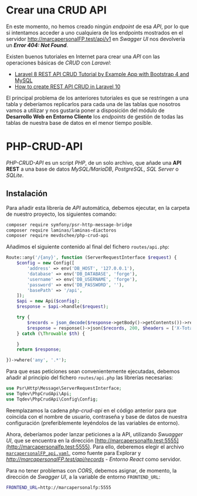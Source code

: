 # Crear una CRUD API

En este momento, no hemos creado ningún _endpoint_ de esa _API_, por lo que si intentamos acceder a uno cualquiera de los endpoints mostrados en el servidor http://marcapersonalFP.test/api/v1 en _Swagger UI_ nos devolvería un **_Error 404: Not Found_**.

Existen buenos tutoriales en Internet para crear una _API_ con las operaciones básicas de _CRUD_ con _Laravel_:

- [Laravel 8 REST API CRUD Tutorial by Example App with Bootstrap 4 and MySQL](https://www.techiediaries.com/laravel-8-rest-api-crud-mysql/)
- [How to create REST API CRUD in Laravel 10](https://medium.com/@santoshbusiness108/create-crud-api-in-laravel-10x-55491fb35d14)

El principal problema de los anteriores tutoriales es que se restringen a una tabla y deberíamos replicarlos para cada una de las tablas que nosotros vamos a utilizar y nos gustaría poner a disposición del módulo de **Desarrollo Web en Entorno Cliente** los _endpoints_ de gestión de todas las tablas de nuestra base de datos en el menor tiempo posible.

# PHP-CRUD-API

_PHP-CRUD-API_ es un script _PHP_, de un solo archivo, que añade una **API REST** a una base de datos _MySQL/MariaDB_, _PostgreSQL_, _SQL Server_ o _SQLite_.

## Instalación

Para añadir esta librería de _API_ automática, debemos ejecutar, en la carpeta de nuestro proyecto, los siguientes comando:

```bash
composer require symfony/psr-http-message-bridge
composer require laminas/laminas-diactoros
composer require mevdschee/php-crud-api
```

Añadimos el siguiente contenido al final del fichero `routes/api.php`:

```php
Route::any('/{any}', function (ServerRequestInterface $request) {
    $config = new Config([
        'address' => env('DB_HOST', '127.0.0.1'),
        'database' => env('DB_DATABASE', 'forge'),
        'username' => env('DB_USERNAME', 'forge'),
        'password' => env('DB_PASSWORD', ''),
        'basePath' => '/api',
    ]);
    $api = new Api($config);
    $response = $api->handle($request);

    try {
        $records = json_decode($response->getBody()->getContents())->records;
        $response = response()->json($records, 200, $headers = ['X-Total-Count' => count($records)]);
    } catch (\Throwable $th) {

    }
    return $response;

})->where('any', '.*');
```

Para que esas peticiones sean convenientemente ejecutadas, debemos añadir al principio del fichero `routes/api.php` las librerías necesarias:

```php
use Psr\Http\Message\ServerRequestInterface;
use Tqdev\PhpCrudApi\Api;
use Tqdev\PhpCrudApi\Config\Config;
```

Reemplazamos la cadena _php-crud-api_ en el código anterior para que coincida con el nombre de usuario, contraseña y base de datos de nuestra configuración (preferiblemente leyéndolos de las variables de entorno).

Ahora, deberíamos poder lanzar peticiones a la API, utilizando _Swuagger UI_, que se encuentra en la dirección [http://marcapersonalfp.test:5555](http://marcapersonalfp.test:5555). Para ello, deberemos elegir el archivo [`marcapersonalFP_api.yaml`](https://raw.githubusercontent.com/2DAW-CarlosIII/marcapersonalFP_REA/master/documentos/0613_Servidor/materiales/swagger/marcapersonalFP_api.yaml), como fuente para Explorar y _http://marcapersonalFP.test/api/records - Entorno React_ como servidor.

Para no tener problemas con _CORS_, debemos asignar, de momento, la dirección de _Swagger UI_, a la variable de entorno `FRONTEND_URL`:

```bash
FRONTEND_URL=http://marcapersonalfp:5555
```
